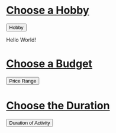 <!--- This section is Cascading Style Sheet (CSS) and applies to HTML -->
<style>
/* "row style" is flexible size and aligns pictures in center */
.row {
  align-items: center;
  display: flex;
}

/* "column style" is one-third of the width with padding */
.column {
  flex: 33.33%;
  padding: 5px;
}

.hobbies {
  position: fixed;
  right: 400px;
  top: 10px;
}

.budgets {
  position: relative;
  right: 300px;
}

.durations {
  position: relative;
  right: 700px;
}

.hobby {
  position: relative;
}

.budget {
  position: relative;
}

.duration {
  position: relative;
}

</style>



<h1 id="hobbies"><u>Choose a Hobby</u></h1>
<div class="hobby">
  <button onclick="myFunction()" class="dropbtn">Hobby</button>
  <div id="myDropdown" class="dropdown-content">
   <p>Hello World!</p>
  </div>
</div>


<h1 id="budgets"><u>Choose a Budget</u></h1>
<div class="budget">
  <button onclick="myFunction()" class="dropbtn">Price Range</button>
  <div id="myDropdown" class="dropdown-content">
  </div>
</div>

<h1 id="durations"><u>Choose the Duration</u></h1>
<div class="duration">
  <button onclick="myFunction()" class="dropbtn">Duration of Activity</button>
  <div id="myDropdown" class="dropdown-content">
  </div>
</div>

<script>
    // URL for deployment
    var url = "https://amitha-sanka.github.io/janl/"
    // Comment out next line for local testing
    //url = "http://localhost:8731"
    // Authenticate endpoint
    const activities_url = url + '/api/activities';
</script>

